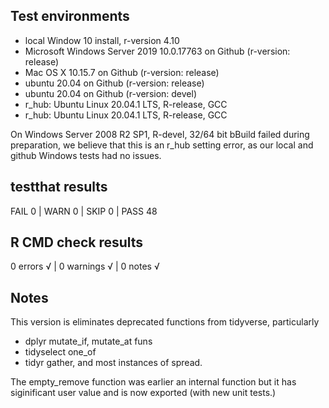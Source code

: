 ## Test environments
* local Window 10 install, r-version 4.10
* Microsoft Windows Server 2019 10.0.17763 on Github (r-version: release)
* Mac OS X 10.15.7 on Github (r-version: release)
* ubuntu 20.04 on Github (r-version: release)
* ubuntu 20.04 on Github (r-version: devel)
* r_hub: Ubuntu Linux 20.04.1 LTS, R-release, GCC
* r_hub: Ubuntu Linux 20.04.1 LTS, R-release, GCC

On Windows Server 2008 R2 SP1, R-devel, 32/64 bit bBuild failed during preparation, we believe that this is an r_hub setting error, as our local and github Windows tests had no issues.

## testthat results
FAIL 0 | WARN 0 | SKIP 0 | PASS 48 

## R CMD check results
0 errors √ | 0 warnings √ | 0 notes √

## Notes
This version is eliminates deprecated functions from tidyverse, particularly
* dplyr mutate_if, mutate_at funs
* tidyselect one_of
* tidyr gather, and most instances of spread.

The empty_remove function was earlier an internal function but it has siginificant user value and is now exported (with new unit tests.)